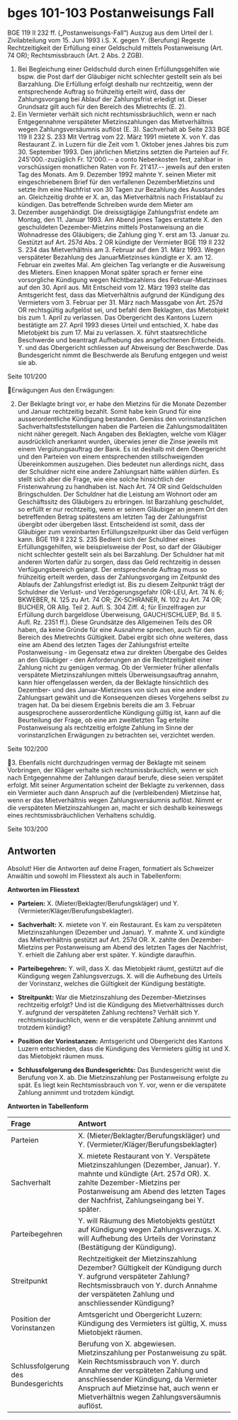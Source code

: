 
# bges 101-103 Postanweisungs Fall

BGE 119 II 232 ff. („Postanweisungs-Fall“)
Auszug aus dem Urteil der I. Zivilabteilung vom 15. Juni 1993 i.S. X. gegen Y. (Berufung)
Regeste
Rechtzeitigkeit der Erfüllung einer Geldschuld mittels Postanweisung (Art. 74 OR); Rechtsmissbrauch
(Art. 2 Abs. 2 ZGB).
1. Bei Begleichung einer Geldschuld durch einen Erfüllungsgehilfen wie bspw. die Post darf der
Gläubiger nicht schlechter gestellt sein als bei Barzahlung. Die Erfüllung erfolgt deshalb nur
rechtzeitig, wenn der entsprechende Auftrag so frühzeitig erteilt wird, dass der Zahlungsvorgang bei
Ablauf der Zahlungsfrist erledigt ist. Dieser Grundsatz gilt auch für den Bereich des Mietrechts (E. 2).
2. Ein Vermieter verhält sich nicht rechtsmissbräuchlich, wenn er nach Entgegennahme verspäteter
Mietzinszahlungen das Mietverhältnis wegen Zahlungsversäumnis auflöst (E. 3).
Sachverhalt ab Seite 233
BGE 119 II 232 S. 233
Mit Vertrag vom 22. März 1991 mietete X. von Y. das Restaurant Z. in Luzern für die Zeit vom 1. Oktober
jenes Jahres bis zum 30. September 1993. Den jährlichen Mietzins setzten die Parteien auf Fr. 245'000.-zuzüglich Fr. 12'000.-- a conto Nebenkosten fest, zahlbar in vorschüssigen monatlichen Raten von Fr.
21'417.-- jeweils auf den ersten Tag des Monats.
Am 9. Dezember 1992 mahnte Y. seinen Mieter mit eingeschriebenem Brief für den verfallenen DezemberMietzins und setzte ihm eine Nachfrist von 30 Tagen zur Bezahlung des Ausstandes an. Gleichzeitig drohte
er X. an, das Mietverhältnis nach Fristablauf zu kündigen. Das betreffende Schreiben wurde dem Mieter am
10. Dezember ausgehändigt. Die dreissigtägige Zahlungsfrist endete am Montag, den 11. Januar 1993. Am
Abend jenes Tages erstattete X. den geschuldeten Dezember-Mietzins mittels Postanweisung an die
Wohnadresse des Gläubigers; die Zahlung ging Y. erst am 13. Januar zu. Gestützt auf Art. 257d Abs. 2 OR
kündigte der Vermieter
BGE 119 II 232 S. 234
das Mietverhältnis am 3. Februar auf den 31. März 1993. Wegen verspäteter Bezahlung des JanuarMietzinses kündigte er X. am 12. Februar ein zweites Mal. Am gleichen Tag verlangte er die Ausweisung des
Mieters. Einen knappen Monat später sprach er ferner eine vorsorgliche Kündigung wegen Nichtbezahlens
des Februar-Mietzinses auf den 30. April aus.
Mit Entscheid vom 12. März 1993 stellte das Amtsgericht fest, dass das Mietverhältnis aufgrund der
Kündigung des Vermieters vom 3. Februar per 31. März nach Massgabe von Art. 257d OR rechtsgültig
aufgelöst sei, und befahl dem Beklagten, das Mietobjekt bis zum 1. April zu verlassen. Das Obergericht des
Kantons Luzern bestätigte am 27. April 1993 dieses Urteil und entschied, X. habe das Mietobjekt bis zum 17.
Mai zu verlassen.
X. führt staatsrechtliche Beschwerde und beantragt Aufhebung des angefochtenen Entscheids.
Y. und das Obergericht schliessen auf Abweisung der Beschwerde. Das Bundesgericht nimmt die
Beschwerde als Berufung entgegen und weist sie ab.

Seite 101/200

Erwägungen
Aus den Erwägungen:

2. Der Beklagte bringt vor, er habe den Mietzins für die Monate Dezember und Januar rechtzeitig bezahlt.
Somit habe kein Grund für eine ausserordentliche Kündigung bestanden.
Gemäss den vorinstanzlichen Sachverhaltsfeststellungen haben die Parteien die Zahlungsmodalitäten nicht
näher geregelt. Nach Angaben des Beklagten, welche vom Kläger ausdrücklich anerkannt wurden, überwies
jener die Zinse jeweils mit einem Vergütungsauftrag der Bank. Es ist deshalb mit dem Obergericht und den
Parteien von einem entsprechenden stillschweigenden Übereinkommen auszugehen. Dies bedeutet nun
allerdings nicht, dass der Schuldner nicht eine andere Zahlungsart hätte wählen dürfen. Es stellt sich aber die
Frage, wie eine solche hinsichtlich der Fristenwahrung zu handhaben ist.
Nach Art. 74 OR sind Geldschulden Bringschulden. Der Schuldner hat die Leistung am Wohnort oder am
Geschäftssitz des Gläubigers zu erbringen. Ist Barzahlung geschuldet, so erfüllt er nur rechtzeitig, wenn er
seinem Gläubiger an jenem Ort den betreffenden Betrag spätestens am letzten Tag der Zahlungsfrist übergibt
oder übergeben lässt. Entscheidend ist somit, dass der Gläubiger zum vereinbarten Erfüllungszeitpunkt über
das Geld verfügen kann.
BGE 119 II 232 S. 235
Bedient sich der Schuldner eines Erfüllungsgehilfen, wie beispielsweise der Post, so darf der Gläubiger nicht
schlechter gestellt sein als bei Barzahlung. Der Schuldner hat mit anderen Worten dafür zu sorgen, dass das
Geld rechtzeitig in dessen Verfügungsbereich gelangt. Der entsprechende Auftrag muss so frühzeitig erteilt
werden, dass der Zahlungsvorgang im Zeitpunkt des Ablaufs der Zahlungsfrist erledigt ist.
Bis zu diesem Zeitpunkt trägt der Schuldner die Verlust- und Verzögerungsgefahr (OR-LEU, Art. 74 N. 6; BKWEBER, N. 125 zu Art. 74 OR; ZK-SCHRANER, N. 102 zu Art. 74 OR; BUCHER, OR Allg. Teil 2. Aufl. S.
304 Ziff. 4; für Einzelfragen zur Erfüllung durch bargeldlose Überweisung, GAUCH/SCHLUEP, Bd. II 5. Aufl.
Rz. 2351 ff.).
Diese Grundsätze des Allgemeinen Teils des OR haben, da keine Gründe für eine Ausnahme sprechen, auch
für den Bereich des Mietrechts Gültigkeit. Dabei ergibt sich ohne weiteres, dass eine am Abend des letzten
Tages der Zahlungsfrist erteilte Postanweisung - im Gegensatz etwa zur direkten Übergabe des Geldes an
den Gläubiger - den Anforderungen an die Rechtzeitigkeit einer Zahlung nicht zu genügen vermag. Ob der
Vermieter früher allenfalls verspätete Mietzinszahlungen mittels Überweisungsauftrag annahm, kann hier
offengelassen werden, da der Beklagte hinsichtlich des Dezember- und des Januar-Mietzinses von sich aus
eine andere Zahlungsart gewählt und die Konsequenzen dieses Vorgehens selbst zu tragen hat.
Da bei diesem Ergebnis bereits die am 3. Februar ausgesprochene ausserordentliche Kündigung gültig ist,
kann auf die Beurteilung der Frage, ob eine am zweitletzten Tag erteilte Postanweisung als rechtzeitig erfolgte
Zahlung im Sinne der vorinstanzlichen Erwägungen zu betrachten sei, verzichtet werden.

Seite 102/200

3. Ebenfalls nicht durchzudringen vermag der Beklagte mit seinem Vorbringen, der Kläger verhalte sich
rechtsmissbräuchlich, wenn er sich nach Entgegennahme der Zahlungen darauf berufe, diese seien verspätet
erfolgt. Mit seiner Argumentation scheint der Beklagte zu verkennen, dass ein Vermieter auch dann Anspruch
auf die (verbleibenden) Mietzinse hat, wenn er das Mietverhältnis wegen Zahlungsversäumnis auflöst. Nimmt
er die verspäteten Mietzinszahlungen an, macht er sich deshalb keineswegs eines rechtsmissbräuchlichen
Verhaltens schuldig.

Seite 103/200




## Antworten
Absolut! Hier die Antworten auf deine Fragen, formatiert als Schweizer Anwältin und sowohl im Fliesstext als auch in Tabellenform:

**Antworten im Fliesstext**

*   **Parteien:** X. (Mieter/Beklagter/Berufungskläger) und Y. (Vermieter/Kläger/Berufungsbeklagter).

*   **Sachverhalt:** X. mietete von Y. ein Restaurant. Es kam zu verspäteten Mietzinszahlungen (Dezember und Januar). Y. mahnte X. und kündigte das Mietverhältnis gestützt auf Art. 257d OR. X. zahlte den Dezember-Mietzins per Postanweisung am Abend des letzten Tages der Nachfrist, Y. erhielt die Zahlung aber erst später. Y. kündigte daraufhin.

*   **Parteibegehren:** Y. will, dass X. das Mietobjekt räumt, gestützt auf die Kündigung wegen Zahlungsverzugs. X. will die Aufhebung des Urteils der Vorinstanz, welches die Gültigkeit der Kündigung bestätigte.

*   **Streitpunkt:** War die Mietzinszahlung des Dezember-Mietzinses rechtzeitig erfolgt? Und ist die Kündigung des Mietverhältnisses durch Y. aufgrund der verspäteten Zahlung rechtens? Verhält sich Y. rechtsmissbräuchlich, wenn er die verspätete Zahlung annimmt und trotzdem kündigt?

*   **Position der Vorinstanzen:** Amtsgericht und Obergericht des Kantons Luzern entschieden, dass die Kündigung des Vermieters gültig ist und X. das Mietobjekt räumen muss.

*   **Schlussfolgerung des Bundesgerichts:** Das Bundesgericht weist die Berufung von X. ab. Die Mietzinszahlung per Postanweisung erfolgte zu spät. Es liegt kein Rechtsmissbrauch von Y. vor, wenn er die verspätete Zahlung annimmt und trotzdem kündigt.

**Antworten in Tabellenform**

| Frage                               | Antwort                                                                                                                                                                                                                                                                                                                                                                                                                                                                                                                  |
| :---------------------------------- | :-------------------------------------------------------------------------------------------------------------------------------------------------------------------------------------------------------------------------------------------------------------------------------------------------------------------------------------------------------------------------------------------------------------------------------------------------------------------------------------------------------------------------------- |
| Parteien                             | X. (Mieter/Beklagter/Berufungskläger) und Y. (Vermieter/Kläger/Berufungsbeklagter)                                                                                                                                                                                                                                                                                                                                                                                                                                         |
| Sachverhalt                          | X. mietete Restaurant von Y. Verspätete Mietzinszahlungen (Dezember, Januar). Y. mahnte und kündigte (Art. 257d OR). X. zahlte Dezember-Mietzins per Postanweisung am Abend des letzten Tages der Nachfrist, Zahlungseingang bei Y. später.                                                                                                                                                                                                                                                                               |
| Parteibegehren                       | Y. will Räumung des Mietobjekts gestützt auf Kündigung wegen Zahlungsverzugs. X. will Aufhebung des Urteils der Vorinstanz (Bestätigung der Kündigung).                                                                                                                                                                                                                                                                                                                                                                   |
| Streitpunkt                          | Rechtzeitigkeit der Mietzinszahlung Dezember? Gültigkeit der Kündigung durch Y. aufgrund verspäteter Zahlung? Rechtsmissbrauch von Y. durch Annahme der verspäteten Zahlung und anschliessender Kündigung?                                                                                                                                                                                                                                                                                                                        |
| Position der Vorinstanzen            | Amtsgericht und Obergericht Luzern: Kündigung des Vermieters ist gültig, X. muss Mietobjekt räumen.                                                                                                                                                                                                                                                                                                                                                                                                                          |
| Schlussfolgerung des Bundesgerichts | Berufung von X. abgewiesen. Mietzinszahlung per Postanweisung zu spät. Kein Rechtsmissbrauch von Y. durch Annahme der verspäteten Zahlung und anschliessender Kündigung, da Vermieter Anspruch auf Mietzinse hat, auch wenn er Mietverhältnis wegen Zahlungsversäumnis auflöst.                                                                                                                                                                                                                                                           |

